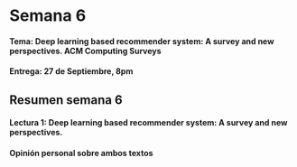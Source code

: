 # Semana 6

#### Tema: Deep learning based recommender system: A survey and new perspectives. ACM Computing Surveys
#### Entrega: 27 de Septiembre, 8pm


## Resumen semana 6



#### **Lectura 1: Deep learning based recommender system: A survey and new perspectives.**


#### **Opinión personal sobre ambos textos**